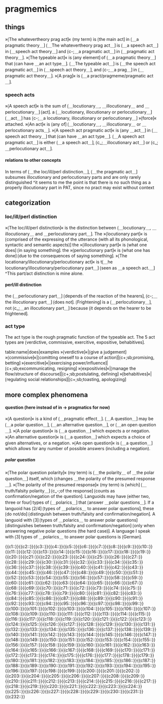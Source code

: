 # pragmemics

## things

»⟮The whatevertheory prag act⟯« (my term) is ⟮the main act⟯ in ⟮＿a pragmatic theory＿⟯
⟮＿The whatevertheory prag act＿⟯ is ⟮＿a speech act＿⟯ in ⟮＿speech act theory＿⟯ and ⟮c-;＿a pragmatic act＿⟯ in ⟮＿pragmatic act theory＿⟯.
»⟮The typeable act⟯« is ⟮any element⟯ of ⟮＿a pragmatic theory＿⟯ that ⟮can have ＿an act type＿⟯.
⟮＿The typeable act＿⟯ is ⟮＿the speech act pragmatic act＿⟯ in ⟮＿speech act theory＿⟯, and ⟮c-;＿a prag＿⟯ in ⟮＿pragmatic act theory＿⟯.
»⟮A prag⟯« is ⟮＿a pract/pragmeme/pragmatic act＿⟯.

### speech acts

»⟮A speech act⟯« is the sum of ⟮＿locutionary＿, ＿illocutionary＿ and ＿perlocutionary＿⟯ ⟮act⟯.
a ⟮＿locutionary, illocutionary or perlocutionary＿⟯ ⟮＿act＿⟯ has ⟮c-;＿a locutionary, illocutionary or perlocutionary＿⟯ »⟮force⟯« attached.
»⟮An act⟯« is ⟮any of⟯ ⟮＿locutionary＿, ＿illocutionary＿ or ＿perlocutionary acts＿⟯.
»⟮A speech act pragmatic act⟯« is ⟮any ＿act＿⟯ in ⟮＿speech act theory＿⟯ that ⟮can have ＿an act type＿⟯.
⟮＿A speech act pragmatic act＿⟯ is either ⟮＿a speech act＿⟯, ⟮c_;＿illocutionary act＿⟯ or ⟮c_;＿perlocutionary act＿⟯.

#### relations to other concepts

In terms of ⟮＿the loc/ill/perl distinction＿⟯, ⟮＿the pragmatic act＿⟯ subsumes illocutionary and perlocutionary parts and are only rarely distinguished
^it seems to me the point is that there is no such thing as a properly illocutionary part in PAT, since no pract may exist without context

## categorization

### loc/ill/perl distinction

»⟮The loc/ill/perl distinction⟯« is the distinction between ⟮＿locutionary＿, ＿illocutionary＿ and ＿perlocutionary part＿⟯.
The »⟮locutionary part⟯« is ⟮comprised of the expressing of the utterance (with all its phonological, syntactic and semantic aspects)⟯
the »⟮illocutionary part⟯« is ⟮what one does⟯ ⟮in saying something⟯.
the »⟮perlocutionary part⟯« is ⟮what one has done⟯ ⟮due to the consequences of saying something⟯.
»⟮The locationary/illocutionary/perlocutionary act⟯« is t⟮＿he locutionary/illocutionary/perlocutionary part＿⟯ ⟮seen as ＿a speech act.＿⟯
^This part/act distinction is mine alone.

#### perl/ill distinction

the ⟮＿perlocutionary part＿⟯ ⟮depends of the reaction of the hearers⟯, ⟮c-;＿the illocutionary part＿⟯ ⟮does not⟯.
⟮Frightening⟯ is a ⟮＿perlocutionary＿⟯, not ⟮c_;＿an illocutionary part＿⟯ because ⟮it depends on the hearer to be frightened⟯.

### act type

The act type is the rough pragmatic function of the typeable act.
The 5 act types are ⟮verdictive, commissive, exercitive, expositive, behabitives⟯.


table:name|does|examples
»⟮verdictive⟯«|⟮give a judgement⟯
»⟮commissive⟯«|⟮comitting oneself to a course of action⟯|⟮c+;sb;promising, betting⟯
»⟮exercitive⟯«|⟮exercising power/influence⟯|⟮c+;sb;excommunicating, resigning⟯
»⟮expositivies⟯«|⟮manage the flow/structure of discourse⟯|⟮c+;sb;postulating, defining⟯
»⟮behabitives⟯«|⟮regulating social relationships⟯|⟮c+;sb;toasting, apologizing⟯

## more complex phenomena

#### question (here instead of in → pragmatics for now)

»⟮A question⟯« is a kind of ⟮＿pragmatic effect＿⟯.
⟮＿A question＿⟯ may be ⟮＿a polar question＿⟯, ⟮＿an alternative question＿⟯, or ⟮＿an open question＿⟯.
»⟮A polar question⟯« is ⟮＿a question＿⟯ which expects a  or negation.
»⟮An alternative question⟯« is ⟮＿a question＿⟯ which expects a choice of given alternatives, or a negation.
»⟮An open question⟯« is ⟮＿a question＿⟯ which allows for any number of possible answers (including a negation).

##### polar question

»⟮The polar question polarity⟯« (my term) is ⟮＿the polarity＿ of ＿the polar question＿⟯ itself, which ⟮changes ＿the polarity of the presumed response＿⟯.
»⟮The polarity of the presumed response⟯« (my term) is ⟮which⟯ ⟮＿truth/falsity polarity＿⟯ ⟮c_-;of the response⟯ ⟮counts as confirmation/negation of the question⟯.
Languoids may have ⟮either two, three or four⟯ types of ⟮＿polarics＿⟯ that ⟮answer ＿polar questions＿⟯.
If a languoid has ⟮2/4⟯ ⟮types of ＿polarics＿ to answer polar questions⟯, these ⟮do not/do⟯ ⟮distinguish between truth/falsity and confirmation/negation⟯.
A languoid with ⟮3⟯ ⟮types of ＿polarics＿ to answer polar questions⟯ ⟮distinguishes between truth/falsity and confirmation/negation⟯ ⟮only when answering negative polar questions (the hard case)⟯.
A language I speak with ⟮3⟯ types of ＿polarics＿ to answer polar questions is ⟮German⟯.


<span class="cloze-dump">{{c1::}}{{c2::}}{{c3::}}{{c4::}}{{c5::}}{{c6::}}{{c7::}}{{c8::}}{{c9::}}{{c10::}}{{c11::}}{{c12::}}{{c13::}}{{c14::}}{{c15::}}{{c16::}}{{c17::}}{{c18::}}{{c19::}}{{c20::}}{{c21::}}{{c22::}}{{c23::}}{{c24::}}{{c25::}}{{c26::}}{{c27::}}{{c28::}}{{c29::}}{{c30::}}{{c31::}}{{c32::}}{{c33::}}{{c34::}}{{c35::}}{{c36::}}{{c37::}}{{c38::}}{{c39::}}{{c40::}}{{c41::}}{{c42::}}{{c43::}}{{c44::}}{{c45::}}{{c46::}}{{c47::}}{{c48::}}{{c49::}}{{c50::}}{{c51::}}{{c52::}}{{c53::}}{{c54::}}{{c55::}}{{c56::}}{{c57::}}{{c58::}}{{c59::}}{{c60::}}{{c61::}}{{c62::}}{{c63::}}{{c64::}}{{c65::}}{{c66::}}{{c67::}}{{c68::}}{{c69::}}{{c70::}}{{c71::}}{{c72::}}{{c73::}}{{c74::}}{{c75::}}{{c76::}}{{c77::}}{{c78::}}{{c79::}}{{c80::}}{{c81::}}{{c82::}}{{c83::}}{{c84::}}{{c85::}}{{c86::}}{{c87::}}{{c88::}}{{c89::}}{{c90::}}{{c91::}}{{c92::}}{{c93::}}{{c94::}}{{c95::}}{{c96::}}{{c97::}}{{c98::}}{{c99::}}{{c100::}}{{c101::}}{{c102::}}{{c103::}}{{c104::}}{{c105::}}{{c106::}}{{c107::}}{{c108::}}{{c109::}}{{c110::}}{{c111::}}{{c112::}}{{c113::}}{{c114::}}{{c115::}}{{c116::}}{{c117::}}{{c118::}}{{c119::}}{{c120::}}{{c121::}}{{c122::}}{{c123::}}{{c124::}}{{c125::}}{{c126::}}{{c127::}}{{c128::}}{{c129::}}{{c130::}}{{c131::}}{{c132::}}{{c133::}}{{c134::}}{{c135::}}{{c136::}}{{c137::}}{{c138::}}{{c139::}}{{c140::}}{{c141::}}{{c142::}}{{c143::}}{{c144::}}{{c145::}}{{c146::}}{{c147::}}{{c148::}}{{c149::}}{{c150::}}{{c151::}}{{c152::}}{{c153::}}{{c154::}}{{c155::}}{{c156::}}{{c157::}}{{c158::}}{{c159::}}{{c160::}}{{c161::}}{{c162::}}{{c163::}}{{c164::}}{{c165::}}{{c166::}}{{c167::}}{{c168::}}{{c169::}}{{c170::}}{{c171::}}{{c172::}}{{c173::}}{{c174::}}{{c175::}}{{c176::}}{{c177::}}{{c178::}}{{c179::}}{{c180::}}{{c181::}}{{c182::}}{{c183::}}{{c184::}}{{c185::}}{{c186::}}{{c187::}}{{c188::}}{{c189::}}{{c190::}}{{c191::}}{{c192::}}{{c193::}}{{c194::}}{{c195::}}{{c196::}}{{c197::}}{{c198::}}{{c199::}}{{c200::}}{{c201::}}{{c202::}}{{c203::}}{{c204::}}{{c205::}}{{c206::}}{{c207::}}{{c208::}}{{c209::}}{{c210::}}{{c211::}}{{c212::}}{{c213::}}{{c214::}}{{c215::}}{{c216::}}{{c217::}}{{c218::}}{{c219::}}{{c220::}}{{c221::}}{{c222::}}{{c223::}}{{c224::}}{{c225::}}{{c226::}}{{c227::}}{{c228::}}{{c229::}}{{c230::}}{{c231::}}{{c232::}}</span>